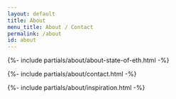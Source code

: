 ```yaml
---
layout: default
title: About
menu_title: About / Contact
permalink: /about
id: about
---
```



{%- include partials/about/about-state-of-eth.html -%}

{%- include partials/about/contact.html -%}

{%- include partials/about/inspiration.html -%}
